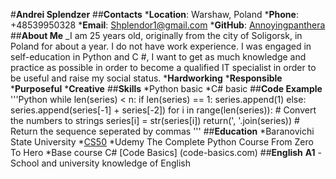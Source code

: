 #**Andrei Splendzer**
##**Contacts**
***Location**: Warshaw, Poland
***Phone**: +48539950328
***Email**: Shplendor1@gmail.com
***GitHub**: [Annoyingpanthera](https://github.com/Annoyingpanthera)
##**About Me**
_I am 25 years old, originally from the city of Soligorsk, in Poland for about a year. I do not have work experience. I was engaged in self-education in Python and C #, I want to get as much knowledge and practice as possible in order to become a qualified IT specialist in order to be useful and raise my social status.
    ***Hardworking**
    ***Responsible**
    ***Purposeful** 
    ***Creative**
##**Skills**
*Python basic
*C# basic
##**Code Example**
'''Python
    while len(series) < n:
        if len(series) == 1:
            series.append(1)
        else:
            series.append(series[-1] + series[-2])
    for i in range(len(series)):  # Convert the numbers to strings
        series[i] = str(series[i])
    return(', '.join(series))  # Return the sequence seperated by commas
'''
##**Education**
*Baranovichi State University
*[CS50](https://www.youtube.com/channel/UCcabW7890RKJzL968QWEykA)
*Udemy The Complete Python Course From Zero To Hero
*Base course C# [Code Basics] (code-basics.com)
##**English**
**A1** - School and university knowledge of English